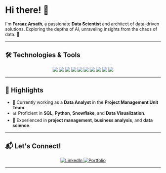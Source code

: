# Hi there! 👋  
I'm **Faraaz Arsath**, a passionate **Data Scientist** and architect of data-driven solutions. Exploring the depths of AI, unraveling insights from the chaos of data. 🚀  

---
## 🛠️ Technologies & Tools  
<p align="center">
  <img src="https://img.shields.io/badge/-Python-3776AB?logo=python&logoColor=white&style=for-the-badge" />
  <img src="https://img.shields.io/badge/-Pandas-150458?logo=pandas&logoColor=white&style=for-the-badge" />
  <img src="https://img.shields.io/badge/-NumPy-013243?logo=numpy&logoColor=white&style=for-the-badge" />
  <img src="https://img.shields.io/badge/-Matplotlib-ffdd54?logo=plotly&logoColor=black&style=for-the-badge" />
  <img src="https://img.shields.io/badge/-Scikit_Learn-F7931E?logo=scikit-learn&logoColor=white&style=for-the-badge" />
  <img src="https://img.shields.io/badge/-MongoDB-47A248?logo=mongodb&logoColor=white&style=for-the-badge" />
  <img src="https://img.shields.io/badge/-Jupyter-F37626?logo=jupyter&logoColor=white&style=for-the-badge" />
  <img src="https://img.shields.io/badge/-MySQL-4479A1?logo=mysql&logoColor=white&style=for-the-badge" />
  <img src="https://img.shields.io/badge/-Git-F05032?logo=git&logoColor=white&style=for-the-badge" />
  <img src="https://img.shields.io/badge/-Snowflake-29B5E8?logo=snowflake&logoColor=white&style=for-the-badge" />
</p>

---
## 🌟 Highlights  
- 🚀 Currently working as a **Data Analyst** in the **Project Management Unit Team**.  
- 📊 Proficient in **SQL**, **Python**, **Snowflake**, and **Data Visualization**.  
- 🎯 Experienced in **project management**, **business analysis**, and **data science**.  

---
## 📬 Let's Connect!  
<div style="text-align: center;">
  <a href="https://www.linkedin.com/in/faraazarsath" target="_blank">
    <img src="https://img.shields.io/badge/-LinkedIn-0A66C2?logo=linkedin&logoColor=white&style=flat&width=70" alt="LinkedIn" />
  </a>
  <a href="https://faraazarsath.github.io" target="_blank">
    <img src="https://img.shields.io/badge/-Portfolio-181717?logo=github&logoColor=white&style=flat&width=70" alt="Portfolio" />
  </a>
</div>
 
---



